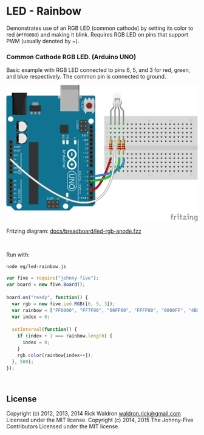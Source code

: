<!--remove-start-->

# LED - Rainbow


Demonstrates use of an RGB LED (common cathode) by setting its color to red (`#ff0000`) and making it blink. Requires RGB LED on pins that support PWM (usually denoted by ~).



### Common Cathode RGB LED. (Arduino UNO)


Basic example with RGB LED connected to pins 6, 5, and 3 for red, green, and blue respectively. The common pin is connected to ground.


![docs/breadboard/led-rgb-anode.png](breadboard/led-rgb-anode.png)<br>

Fritzing diagram: [docs/breadboard/led-rgb-anode.fzz](breadboard/led-rgb-anode.fzz)

&nbsp;



Run with:
```bash
node eg/led-rainbow.js
```

<!--remove-end-->

```javascript
var five = require("johnny-five");
var board = new five.Board();

board.on("ready", function() {
  var rgb = new five.Led.RGB([6, 5, 3]);
  var rainbow = ["FF0000", "FF7F00", "00FF00", "FFFF00", "0000FF", "4B0082", "8F00FF"];
  var index = 0;

  setInterval(function() {
    if (index + 1 === rainbow.length) {
      index = 0;
    }
    rgb.color(rainbow[index++]);
  }, 500);
});

```








&nbsp;

<!--remove-start-->

## License
Copyright (c) 2012, 2013, 2014 Rick Waldron <waldron.rick@gmail.com>
Licensed under the MIT license.
Copyright (c) 2014, 2015 The Johnny-Five Contributors
Licensed under the MIT license.

<!--remove-end-->
